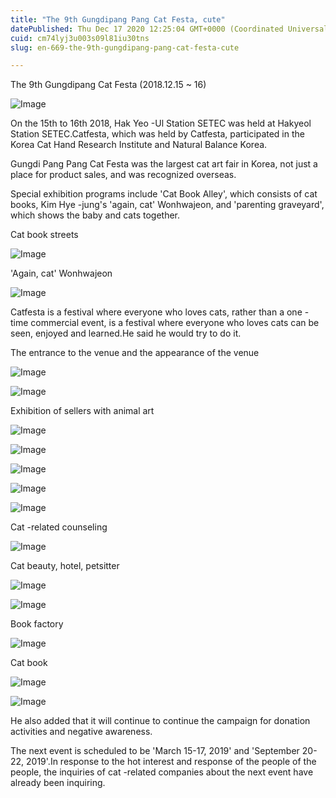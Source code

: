```yaml
---
title: "The 9th Gungdipang Pang Cat Festa, cute"
datePublished: Thu Dec 17 2020 12:25:04 GMT+0000 (Coordinated Universal Time)
cuid: cm74lyj3u003s09l81iu30tns
slug: en-669-the-9th-gungdipang-pang-cat-festa-cute

---
```



The 9th Gungdipang Cat Festa (2018.12.15 ~ 16)

![Image](https://cdn.hashnode.com/res/hashnode/image/upload/v1739527802932/5b8e4841-482a-4a0c-817f-48ee4ec8aaaa.jpeg)

On the 15th to 16th 2018, Hak Yeo -Ul Station SETEC was held at Hakyeol Station SETEC.Catfesta, which was held by Catfesta, participated in the Korea Cat Hand Research Institute and Natural Balance Korea.

Gungdi Pang Pang Cat Festa was the largest cat art fair in Korea, not just a place for product sales, and was recognized overseas.

Special exhibition programs include 'Cat Book Alley', which consists of cat books, Kim Hye -jung's 'again, cat' Wonhwajeon, and 'parenting graveyard', which shows the baby and cats together.

Cat book streets

![Image](https://cdn.hashnode.com/res/hashnode/image/upload/v1739527805188/4db5060a-b651-47a8-a46e-384b5f834a55.jpeg)

'Again, cat' Wonhwajeon

![Image](https://cdn.hashnode.com/res/hashnode/image/upload/v1739527806772/5c860d1c-c892-4707-8a3f-42a6ff5d029d.jpeg)

Catfesta is a festival where everyone who loves cats, rather than a one -time commercial event, is a festival where everyone who loves cats can be seen, enjoyed and learned.He said he would try to do it.

The entrance to the venue and the appearance of the venue

![Image](https://cdn.hashnode.com/res/hashnode/image/upload/v1739527808800/38c59704-340d-4169-bc19-acf949f7f57d.jpeg)

![Image](https://cdn.hashnode.com/res/hashnode/image/upload/v1739527810919/2efa4829-4b04-44d1-b47a-2c108bcf8389.jpeg)

Exhibition of sellers with animal art

![Image](https://cdn.hashnode.com/res/hashnode/image/upload/v1739527812727/739e1d4b-7ae1-4dcc-8ded-3d3e53efef31.jpeg)

![Image](https://cdn.hashnode.com/res/hashnode/image/upload/v1739527814443/047ec2ba-f86a-448f-bb9c-1adee3ac244f.jpeg)

![Image](https://cdn.hashnode.com/res/hashnode/image/upload/v1739527816495/8d3db892-c531-4aac-8e06-ce90633d8fcc.jpeg)

![Image](https://cdn.hashnode.com/res/hashnode/image/upload/v1739527818312/efe52cfa-629e-4c93-a3c3-132c3ae694c2.jpeg)

![Image](https://cdn.hashnode.com/res/hashnode/image/upload/v1739527820587/6fe427cf-ea8e-4121-a963-5b8cdb112887.jpeg)

Cat -related counseling

![Image](https://cdn.hashnode.com/res/hashnode/image/upload/v1739527822233/5417c21d-6f5d-49ed-8d3a-0dff70edade5.jpeg)

Cat beauty, hotel, petsitter

![Image](https://cdn.hashnode.com/res/hashnode/image/upload/v1739527824376/3733f508-a4bd-4d5f-85bf-d72f9672f0d0.jpeg)

![Image](https://cdn.hashnode.com/res/hashnode/image/upload/v1739527826262/53cf0491-6c9a-465b-a557-00f68894d5b2.jpeg)

Book factory

![Image](https://cdn.hashnode.com/res/hashnode/image/upload/v1739527828060/09f20586-20ea-4649-b34a-4f63587d3d89.jpeg)

Cat book

![Image](https://cdn.hashnode.com/res/hashnode/image/upload/v1739527830104/cefc2e50-6045-4d86-9bd3-1e02f468ed2a.jpeg)

![Image](https://cdn.hashnode.com/res/hashnode/image/upload/v1739527831970/cc6ba8e7-be95-4497-a35c-4e3726ce5bd1.jpeg)

He also added that it will continue to continue the campaign for donation activities and negative awareness.

The next event is scheduled to be 'March 15-17, 2019' and 'September 20-22, 2019'.In response to the hot interest and response of the people of the people, the inquiries of cat -related companies about the next event have already been inquiring.